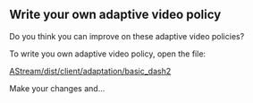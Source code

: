 ## Write your own adaptive video policy

Do you think you can improve on these adaptive video policies?

To write you own adaptive video policy, open the file:

[AStream/dist/client/adaptation/basic_dash2](AStream/dist/client/adaptation/basic_dash2)

Make your changes and...